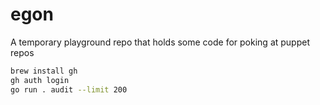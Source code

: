 # egon

A temporary playground repo that holds some code for poking at puppet repos

``` bash
brew install gh
gh auth login
go run . audit --limit 200
```
